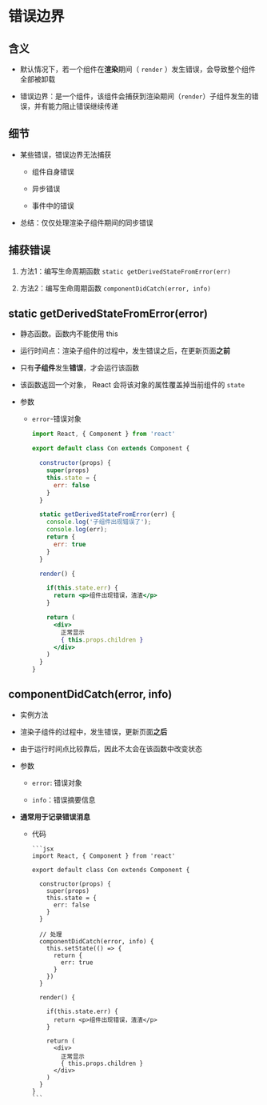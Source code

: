 # 错误边界

## 含义

- 默认情况下，若一个组件在**渲染**期间（ `render` ）发生错误，会导致整个组件全部被卸载

- 错误边界：是一个组件，该组件会捕获到渲染期间（`render`）子组件发生的错误，并有能力阻止错误继续传递

## 细节

- 某些错误，错误边界无法捕获

  - 组件自身错误

  - 异步错误

  - 事件中的错误

- 总结：仅仅处理渲染子组件期间的同步错误

## 捕获错误

1. 方法1：编写生命周期函数 `static getDerivedStateFromError(err)`

2. 方法2：编写生命周期函数 `componentDidCatch(error, info)`

## static getDerivedStateFromError(error)

- 静态函数。函数内不能使用 this

- 运行时间点：渲染子组件的过程中，发生错误之后，在更新页面**之前**

- 只有**子组件**发生**错误**，才会运行该函数

- 该函数返回一个对象， React 会将该对象的属性覆盖掉当前组件的 `state`

- 参数

  - `error`-错误对象

    ```jsx
    import React, { Component } from 'react'

    export default class Con extends Component {

      constructor(props) {
        super(props)
        this.state = {
          err: false
        }
      }

      static getDerivedStateFromError(err) {
        console.log('子组件出现错误了');
        console.log(err);
        return {
          err: true
        }
      }

      render() {

        if(this.state.err) {
          return <p>组件出现错误，渣渣</p>
        }

        return (
          <div>
            正常显示
            { this.props.children }
          </div>
        )
      }
    }
    ```

## componentDidCatch(error, info)

- 实例方法

- 渲染子组件的过程中，发生错误，更新页面**之后**

- 由于运行时间点比较靠后，因此不太会在该函数中改变状态

- 参数

  - `error`: 错误对象

  - `info`：错误摘要信息

<!---->

- **通常用于记录错误消息**

  - 代码

        ```jsx
        import React, { Component } from 'react'

        export default class Con extends Component {

          constructor(props) {
            super(props)
            this.state = {
              err: false
            }
          }

          // 处理
          componentDidCatch(error, info) {
            this.setState(() => {
              return {
                err: true
              }
            })
          }

          render() {

            if(this.state.err) {
              return <p>组件出现错误，渣渣</p>
            }

            return (
              <div>
                正常显示
                { this.props.children }
              </div>
            )
          }
        }
        ```
